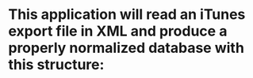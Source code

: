 # This application will read an iTunes export file in XML and produce a properly normalized database with this structure:
